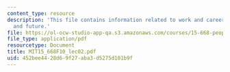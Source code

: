 ```yaml
---
content_type: resource
description: 'This file contains information related to work and careers: Past, present,
  and future.'
file: https://ol-ocw-studio-app-qa.s3.amazonaws.com/courses/15-668-people-and-organizations-fall-2010/452bee4428d69f27aba3d5275d101b9f_MIT15_668F10_lec02.pdf
file_type: application/pdf
resourcetype: Document
title: MIT15_668F10_lec02.pdf
uid: 452bee44-28d6-9f27-aba3-d5275d101b9f
---
```

